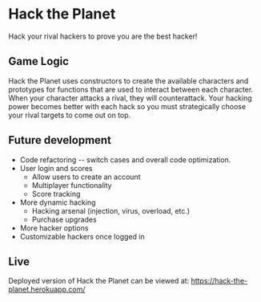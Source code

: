 # Hack the Planet
Hack your rival hackers to prove you are the best hacker!

## Game Logic

Hack the Planet uses constructors to create the available characters and prototypes for functions that are used to interact between each character. When your character attacks a rival, they will counterattack. Your hacking power becomes better with each hack so you must strategically choose your rival targets to come out on top.

## Future development
* Code refactoring -- switch cases and overall code optimization.
* User login and scores
  * Allow users to create an account
  * Multiplayer functionality
  * Score tracking
* More dynamic hacking
  * Hacking arsenal (injection, virus, overload, etc.)
  * Purchase upgrades
* More hacker options
* Customizable hackers once logged in

## Live
Deployed version of Hack the Planet can be viewed at: https://hack-the-planet.herokuapp.com/
